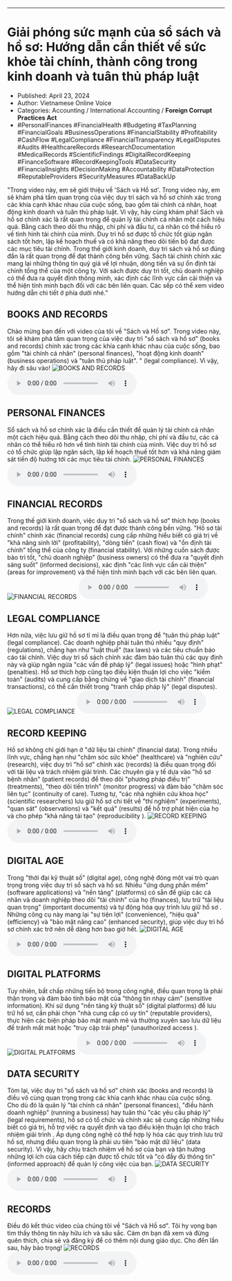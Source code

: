 
---

# Giải phóng sức mạnh của sổ sách và hồ sơ: Hướng dẫn cần thiết về sức khỏe tài chính, thành công trong kinh doanh và tuân thủ pháp luật

- Published: April 23, 2024
- Author: Vietnamese Online Voice
- Categories: Accounting / International Accounting / **Foreign Corrupt Practices Act**
- #PersonalFinances #FinancialHealth #Budgeting #TaxPlanning #FinancialGoals #BusinessOperations #FinancialStability #Profitability #CashFlow #LegalCompliance #FinancialTransparency #LegalDisputes #Audits #HealthcareRecords #ResearchDocumentation #MedicalRecords #ScientificFindings #DigitalRecordKeeping #FinanceSoftware #RecordKeepingTools #DataSecurity #FinancialInsights #DecisionMaking #Accountability #DataProtection #ReputableProviders #SecurityMeasures #DataBackUp

"Trong video này, em sẽ giới thiệu về 'Sách và Hồ sơ'. Trong video này, em sẽ khám phá tầm quan trọng của việc duy trì sách và hồ sơ chính xác trong các khía cạnh khác nhau của cuộc sống, bao gồm tài chính cá nhân, hoạt động kinh doanh và tuân thủ pháp luật. Vì vậy, hãy cùng khám phá! Sách và hồ sơ chính xác là rất quan trọng để quản lý tài chính cá nhân một cách hiệu quả. Bằng cách theo dõi thu nhập, chi phí và đầu tư, cá nhân có thể hiểu rõ về tình hình tài chính của mình. Duy trì hồ sơ được tổ chức tốt giúp ngân sách tốt hơn, lập kế hoạch thuế và có khả năng theo dõi tiến bộ đạt được các mục tiêu tài chính. Trong thế giới kinh doanh, duy trì sách và hồ sơ đúng đắn là rất quan trọng để đạt thành công bền vững. Sách tài chính chính xác mang lại những thông tin quý giá về lợi nhuận, dòng tiền và sự ổn định tài chính tổng thể của một công ty. Với sách được duy trì tốt, chủ doanh nghiệp có thể đưa ra quyết định thông minh, xác định các lĩnh vực cần cải thiện và thể hiện tính minh bạch đối với các bên liên quan. Các sếp có thể xem video hướng dẫn chi tiết ở phía dưới nhé."


## BOOKS AND RECORDS

Chào mừng bạn đến với video của tôi về "Sách và Hồ sơ". Trong video này, tôi sẽ khám phá tầm quan trọng của việc duy trì "sổ sách và hồ sơ" (books and records) chính xác trong các khía cạnh khác nhau của cuộc sống, bao gồm "tài chính cá nhân" (personal finances), "hoạt động kinh doanh" (business operations) và "tuân thủ pháp luật". " (legal compliance). Vì vậy, hãy đi sâu vào!
![BOOKS AND RECORDS](https://http-archiver-apis-production-80.schnworks.com/storage/images/transitions/2024-04-23/transition--15439138423-Montserrat-Black-1A237E.jpg)
<audio controls>
    <source src="https://http-archiver-apis-production-80.schnworks.com/storage/audio/file-44224005752.mp3" type="audio/mpeg">
</audio>



## PERSONAL FINANCES

Sổ sách và hồ sơ chính xác là điều cần thiết để quản lý tài chính cá nhân một cách hiệu quả. Bằng cách theo dõi thu nhập, chi phí và đầu tư, các cá nhân có thể hiểu rõ hơn về tình hình tài chính của mình. Việc duy trì hồ sơ có tổ chức giúp lập ngân sách, lập kế hoạch thuế tốt hơn và khả năng giám sát tiến độ hướng tới các mục tiêu tài chính.
![PERSONAL FINANCES](https://http-archiver-apis-production-80.schnworks.com/storage/images/transitions/2024-04-23/transition-16303473338-Montserrat-Thin-512DA8.jpg)
<audio controls>
    <source src="https://http-archiver-apis-production-80.schnworks.com/storage/audio/file-5873958659.mp3" type="audio/mpeg">
</audio>



## FINANCIAL RECORDS

Trong thế giới kinh doanh, việc duy trì "sổ sách và hồ sơ" thích hợp (books and records) là rất quan trọng để đạt được thành công bền vững. "Hồ sơ tài chính" chính xác (financial records) cung cấp những hiểu biết có giá trị về "khả năng sinh lời" (profitability), "dòng tiền" (cash flow) và "ổn định tài chính" tổng thể của công ty (financial stability). Với những cuốn sách được bảo trì tốt, "chủ doanh nghiệp" (business owners) có thể đưa ra "quyết định sáng suốt" (informed decisions), xác định "các lĩnh vực cần cải thiện" (areas for improvement) và thể hiện tính minh bạch với các bên liên quan.
![FINANCIAL RECORDS](https://http-archiver-apis-production-80.schnworks.com/storage/images/transitions/2024-04-23/transition-21584239608-Montserrat-Medium-303F9F.jpg)
<audio controls>
    <source src="https://http-archiver-apis-production-80.schnworks.com/storage/audio/file-27711234572.mp3" type="audio/mpeg">
</audio>



## LEGAL COMPLIANCE

Hơn nữa, việc lưu giữ hồ sơ tỉ mỉ là điều quan trọng để "tuân thủ pháp luật" (legal compliance). Các doanh nghiệp phải tuân thủ nhiều "quy định" (regulations), chẳng hạn như "luật thuế" (tax laws) và các tiêu chuẩn báo cáo tài chính. Việc duy trì sổ sách chính xác đảm bảo tuân thủ các quy định này và giúp ngăn ngừa "các vấn đề pháp lý" (legal issues) hoặc "hình phạt" (penalties). Hồ sơ thích hợp cũng tạo điều kiện thuận lợi cho việc "kiểm toán" (audits) và cung cấp bằng chứng về "giao dịch tài chính" (financial transactions), có thể cần thiết trong "tranh chấp pháp lý" (legal disputes).
![LEGAL COMPLIANCE](https://http-archiver-apis-production-80.schnworks.com/storage/images/transitions/2024-04-23/transition--67028980081-Montserrat-Thin-4A148C.jpg)
<audio controls>
    <source src="https://http-archiver-apis-production-80.schnworks.com/storage/audio/file-18481303123.mp3" type="audio/mpeg">
</audio>



## RECORD KEEPING

Hồ sơ không chỉ giới hạn ở "dữ liệu tài chính" (financial data). Trong nhiều lĩnh vực, chẳng hạn như "chăm sóc sức khỏe" (healthcare) và "nghiên cứu" (research), việc duy trì "hồ sơ" chính xác (records) là điều quan trọng đối với tài liệu và trách nhiệm giải trình. Các chuyên gia y tế dựa vào "hồ sơ bệnh nhân" (patient records) để theo dõi "phương pháp điều trị" (treatments), "theo dõi tiến trình" (monitor progress) và đảm bảo "chăm sóc liên tục" (continuity of care). Tương tự, "các nhà nghiên cứu khoa học" (scientific researchers) lưu giữ hồ sơ chi tiết về "thí nghiệm" (experiments), "quan sát" (observations) và "kết quả" (results) để hỗ trợ phát hiện của họ và cho phép "khả năng tái tạo" (reproducibility ).
![RECORD KEEPING](https://http-archiver-apis-production-80.schnworks.com/storage/images/transitions/2024-04-23/transition--33347068850-Montserrat-Bold-4A148C.jpg)
<audio controls>
    <source src="https://http-archiver-apis-production-80.schnworks.com/storage/audio/file-46972724876.mp3" type="audio/mpeg">
</audio>



## DIGITAL AGE

Trong "thời đại kỹ thuật số" (digital age), công nghệ đóng một vai trò quan trọng trong việc duy trì sổ sách và hồ sơ. Nhiều "ứng dụng phần mềm" (software applications) và "nền tảng" (platforms) có sẵn để giúp các cá nhân và doanh nghiệp theo dõi "tài chính" của họ (finances), lưu trữ "tài liệu quan trọng" (important documents) và tự động hóa quy trình lưu giữ hồ sơ . Những công cụ này mang lại "sự tiện lợi" (convenience), "hiệu quả" (efficiency) và "bảo mật nâng cao" (enhanced security), giúp việc duy trì hồ sơ chính xác trở nên dễ dàng hơn bao giờ hết.
![DIGITAL AGE](https://http-archiver-apis-production-80.schnworks.com/storage/images/transitions/2024-04-23/transition--10276468094-Montserrat-SemiBold-1A237E.jpg)
<audio controls>
    <source src="https://http-archiver-apis-production-80.schnworks.com/storage/audio/file-17916773463.mp3" type="audio/mpeg">
</audio>



## DIGITAL PLATFORMS

Tuy nhiên, bất chấp những tiến bộ trong công nghệ, điều quan trọng là phải thận trọng và đảm bảo tính bảo mật của "thông tin nhạy cảm" (sensitive information). Khi sử dụng "nền tảng kỹ thuật số" (digital platforms) để lưu trữ hồ sơ, cần phải chọn "nhà cung cấp có uy tín" (reputable providers), thực hiện các biện pháp bảo mật mạnh mẽ và thường xuyên sao lưu dữ liệu để tránh mất mát hoặc "truy cập trái phép" (unauthorized access ).
![DIGITAL PLATFORMS](https://http-archiver-apis-production-80.schnworks.com/storage/images/transitions/2024-04-23/transition-52390954686-Montserrat-Medium-303F9F.jpg)
<audio controls>
    <source src="https://http-archiver-apis-production-80.schnworks.com/storage/audio/file-44608741971.mp3" type="audio/mpeg">
</audio>



## DATA SECURITY

Tóm lại, việc duy trì "sổ sách và hồ sơ" chính xác (books and records) là điều vô cùng quan trọng trong các khía cạnh khác nhau của cuộc sống. Cho dù đó là quản lý "tài chính cá nhân" (personal finances), "điều hành doanh nghiệp" (running a business) hay tuân thủ "các yêu cầu pháp lý" (legal requirements), hồ sơ có tổ chức và chính xác sẽ cung cấp những hiểu biết có giá trị, hỗ trợ việc ra quyết định và tạo điều kiện thuận lợi cho trách nhiệm giải trình . Áp dụng công nghệ có thể hợp lý hóa các quy trình lưu trữ hồ sơ, nhưng điều quan trọng là phải ưu tiên "bảo mật dữ liệu" (data security). Vì vậy, hãy chịu trách nhiệm về hồ sơ của bạn và tận hưởng những lợi ích của cách tiếp cận được tổ chức tốt và "có đầy đủ thông tin" (informed approach) để quản lý công việc của bạn.
![DATA SECURITY](https://http-archiver-apis-production-80.schnworks.com/storage/images/transitions/2024-04-23/transition-17858613120-Montserrat-Regular-1A237E.jpg)
<audio controls>
    <source src="https://http-archiver-apis-production-80.schnworks.com/storage/audio/file-19593899497.mp3" type="audio/mpeg">
</audio>



## RECORDS

Điều đó kết thúc video của chúng tôi về "Sách và Hồ sơ". Tôi hy vọng bạn tìm thấy thông tin này hữu ích và sâu sắc. Cảm ơn bạn đã xem và đừng quên thích, chia sẻ và đăng ký để có thêm nội dung giáo dục. Cho đến lần sau, hãy bảo trọng!
![RECORDS](https://http-archiver-apis-production-80.schnworks.com/storage/images/transitions/2024-04-23/transition--48307108545-Montserrat-Black-7B1FA2.jpg)
<audio controls>
    <source src="https://http-archiver-apis-production-80.schnworks.com/storage/audio/file-20271613583.mp3" type="audio/mpeg">
</audio>

